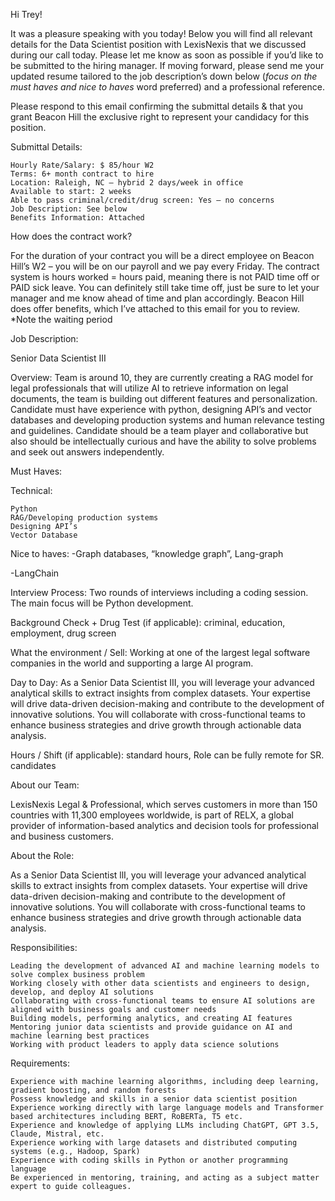 Hi Trey!

It was a pleasure speaking with you today! Below you will find all relevant details for the Data Scientist position with LexisNexis that we discussed during our call today. Please let me know as soon as possible if you’d like to be submitted to the hiring manager. If moving forward, please send me your updated resume tailored to the job description’s down below (*focus on the must haves and nice to haves* word preferred) and a professional reference.

Please respond to this email confirming the submittal details & that you grant Beacon Hill the exclusive right to represent your candidacy for this position. 

Submittal Details:

    Hourly Rate/Salary: $ 85/hour W2
    Terms: 6+ month contract to hire
    Location: Raleigh, NC – hybrid 2 days/week in office
    Available to start: 2 weeks
    Able to pass criminal/credit/drug screen: Yes – no concerns
    Job Description: See below
    Benefits Information: Attached

How does the contract work?

For the duration of your contract you will be a direct employee on Beacon Hill’s W2 – you will be on our payroll and we pay every Friday. The contract system is hours worked = hours paid, meaning there is not PAID time off or PAID sick leave. You can definitely still take time off, just be sure to let your manager and me know ahead of time and plan accordingly. Beacon Hill does offer benefits, which I’ve attached to this email for you to review. *Note the waiting period

Job Description:

Senior Data Scientist III

Overview:  Team is around 10, they are currently creating a RAG model for legal professionals that will utilize AI to retrieve information on legal documents, the team is building out different features and personalization. Candidate must have experience with python, designing API’s and vector databases and developing production systems and human relevance testing and guidelines. Candidate should be a team player and collaborative but also should be intellectually curious and have the ability to solve problems and seek out answers independently.


Must Haves:

Technical:

    Python
    RAG/Developing production systems
    Designing API’s
    Vector Database

Nice to haves:
-Graph databases, “knowledge graph”, Lang-graph

-LangChain


Interview Process: Two rounds of interviews including a coding session. The main focus will be Python development.

Background Check + Drug Test (if applicable): criminal, education, employment, drug screen

What the environment / Sell: Working at one of the largest legal software companies in the world and supporting a large AI program.

Day to Day: As a Senior Data Scientist III, you will leverage your advanced analytical skills to extract insights from complex datasets. Your expertise will drive data-driven decision-making and contribute to the development of innovative solutions. You will collaborate with cross-functional teams to enhance business strategies and drive growth through actionable data analysis.

Hours / Shift (if applicable): standard hours, Role can be fully remote for SR. candidates

About our Team:

LexisNexis Legal & Professional, which serves customers in more than 150 countries with 11,300 employees worldwide, is part of RELX, a global provider of information-based analytics and decision tools for professional and business customers.

About the Role:

As a Senior Data Scientist llI, you will leverage your advanced analytical skills to extract insights from complex datasets. Your expertise will drive data-driven decision-making and contribute to the development of innovative solutions. You will collaborate with cross-functional teams to enhance business strategies and drive growth through actionable data analysis.

Responsibilities:

    Leading the development of advanced AI and machine learning models to solve complex business problem
    Working closely with other data scientists and engineers to design, develop, and deploy AI solutions
    Collaborating with cross-functional teams to ensure AI solutions are aligned with business goals and customer needs
    Building models, performing analytics, and creating AI features
    Mentoring junior data scientists and provide guidance on AI and machine learning best practices
    Working with product leaders to apply data science solutions

Requirements:

    Experience with machine learning algorithms, including deep learning, gradient boosting, and random forests
    Possess knowledge and skills in a senior data scientist position
    Experience working directly with large language models and Transformer based architectures including BERT, RoBERTa, T5 etc.
    Experience and knowledge of applying LLMs including ChatGPT, GPT 3.5, Claude, Mistral, etc.
    Experience working with large datasets and distributed computing systems (e.g., Hadoop, Spark)
    Experience with coding skills in Python or another programming language
    Be experienced in mentoring, training, and acting as a subject matter expert to guide colleagues.